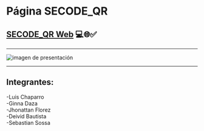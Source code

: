 # Página SECODE_QR

## [SECODE_QR Web](https://jhonatan2022.github.io/SECODE_QR/secode/views/inicio.html) 💻🌐✅

---

![imagen de presentación](https://user-images.githubusercontent.com/101368711/168451328-ad0ef3c8-383c-421e-9700-1bab58299581.png)

---

## Integrantes:
-Luis Chaparro <br>
-Ginna Daza <br>
-Jhonattan Florez <br>
-Deivid Bautista <br>
-Sebastian Sossa <br>
